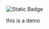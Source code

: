 ![Static Badge](https://img.shields.io/badge/build-passing-brightgreen?style=flat&logo=appveyor&logoColor=voilet&logoSize=auto&label=java&labelColor=abcdef&color=fedcba&cacheSeconds=3600)

this is a demo
